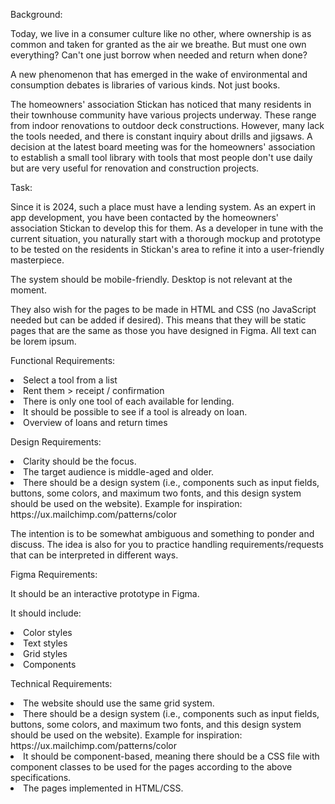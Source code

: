 Background:

Today, we live in a consumer culture like no other, where ownership is as common and taken for granted as the air we breathe. But must one own everything? Can't one just borrow when needed and return when done?

A new phenomenon that has emerged in the wake of environmental and consumption debates is libraries of various kinds. Not just books.

The homeowners' association Stickan has noticed that many residents in their townhouse community have various projects underway. These range from indoor renovations to outdoor deck constructions. However, many lack the tools needed, and there is constant inquiry about drills and jigsaws. A decision at the latest board meeting was for the homeowners' association to establish a small tool library with tools that most people don't use daily but are very useful for renovation and construction projects.

Task:

Since it is 2024, such a place must have a lending system. As an expert in app development, you have been contacted by the homeowners' association Stickan to develop this for them. As a developer in tune with the current situation, you naturally start with a thorough mockup and prototype to be tested on the residents in Stickan's area to refine it into a user-friendly masterpiece.

The system should be mobile-friendly. Desktop is not relevant at the moment.

They also wish for the pages to be made in HTML and CSS (no JavaScript needed but can be added if desired). This means that they will be static pages that are the same as those you have designed in Figma. All text can be lorem ipsum.

Functional Requirements:

  <li>Select a tool from a list</li>
  <li>Rent them > receipt / confirmation</li>
  <li>There is only one tool of each available for lending.</li>
  <li>It should be possible to see if a tool is already on loan.</li>
  <li>Overview of loans and return times</li>

Design Requirements:

  <li>Clarity should be the focus.</li>
  <li>The target audience is middle-aged and older.</li>
  <li>There should be a design system (i.e., components such as input fields, buttons, some colors, and maximum two fonts, and this design system should be used on the website). Example for inspiration: https://ux.mailchimp.com/patterns/color</li>

The intention is to be somewhat ambiguous and something to ponder and discuss. The idea is also for you to practice handling requirements/requests that can be interpreted in different ways.

Figma Requirements:

It should be an interactive prototype in Figma.

It should include:

  <li>Color styles</li>
  <li>Text styles</li>
  <li>Grid styles</li>
  <li>Components</li>

Technical Requirements:

  <li>The website should use the same grid system.</li>
  <li>There should be a design system (i.e., components such as input fields, buttons, some colors, and maximum two fonts, and this design system should be used on the website). Example for inspiration: https://ux.mailchimp.com/patterns/color</li>
  <li>It should be component-based, meaning there should be a CSS file with component classes to be used for the pages according to the above specifications.</li>
  <li>The pages implemented in HTML/CSS.</li>
